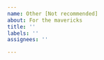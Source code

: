 ```yaml
---
name: Other [Not recommended]
about: For the mavericks
title: ''
labels: ''
assignees: ''

---
```



